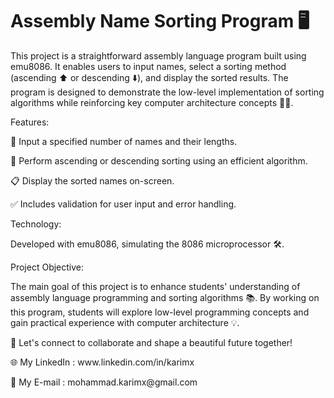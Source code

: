 # Assembly Name Sorting Program 🖥️

<p>This project is a straightforward assembly language program built using emu8086. It enables users to input names, select a sorting method (ascending ⬆️ or descending ⬇️), and display the sorted results. The program is designed to demonstrate the low-level implementation of sorting algorithms while reinforcing key computer architecture concepts 🧑‍💻.</p>

<p>Features:</p>
<p>📝 Input a specified number of names and their lengths.</p>
<p>🔄 Perform ascending or descending sorting using an efficient algorithm.</p>
<p>📋 Display the sorted names on-screen.</p>
<p>✅ Includes validation for user input and error handling.</p>

<p>Technology:</p>
<p>Developed with emu8086, simulating the 8086 microprocessor 🛠️.</p>

<p>Project Objective:</p>
<p>The main goal of this project is to enhance students' understanding of assembly language programming and sorting algorithms 📚. By working on this program, students will explore low-level programming concepts and gain practical experience with computer architecture 💡.</p>

<p>🚀 Let's connect to collaborate and shape a beautiful future together! </p>
<p>🌐 My LinkedIn : www.linkedin.com/in/karimx </p>
<p>📩 My E-mail : mohammad.karimx@gmail.com </p>
